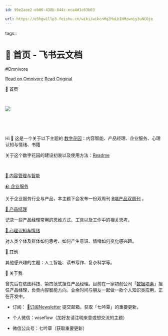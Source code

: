 ```yaml
---
id: 99e2aee2-eb06-438b-844c-eca4d1c63b03

url: https://e5hgw1llp3.feishu.cn/wiki/wikcnMq2MuLbIHMzwniy3uNCOje
---
```



tags:: 

# 👋 首页 - 飞书云文档
#Omnivore

[Read on Omnivore](https://omnivore.app/me/-190825ff6f3)
[Read Original](https://e5hgw1llp3.feishu.cn/wiki/wikcnMq2MuLbIHMzwniy3uNCOje)

👋 首页​

​

![](https://proxy-prod.omnivore-image-cache.app/0x0,sxtIfXe2lV3oJbZGSiMawvNSUfp_1sRI-L-aWYgaHG5o/https://internal-api-drive-stream.feishu.cn/space/api/box/stream/download/preview/boxcnsWOXHKuoToDRAgfvuyAABh/?preview_type=16)

​

​

Hi 👋 这是一个关于以下主题的 [数字花园](https://e5hgw1llp3.feishu.cn/wiki/wikcnpz0k2Ch755u1FBldcG3cNe)：内容智能、产品经理、企业服务、心理认知与情绪、书籍​

关于这个数字花园的建设初衷以及使用方法：​[Readme](https://e5hgw1llp3.feishu.cn/wiki/wikcnQ8x4EcmrtMYlsr8m7NV695)​ ​

​

[🌵 内容](https://e5hgw1llp3.feishu.cn/wiki/wikcnLkiQecWsoq2wMOY3R8Z1Kh)[管理与](https://e5hgw1llp3.feishu.cn/wiki/wikcnLkiQecWsoq2wMOY3R8Z1Kh)[智能](https://e5hgw1llp3.feishu.cn/wiki/wikcnLkiQecWsoq2wMOY3R8Z1Kh)​

[🪨 企业服务](https://e5hgw1llp3.feishu.cn/wiki/wikcn8vVdjS6YDWIdGj3K6LKOif)​

关于企业服务行业与产品，本主题下会发布一份双周刊 [B端产品双周刊](https://e5hgw1llp3.feishu.cn/wiki/wikcneFNdaGLGt43Z1VAFKXnMJd) 。​

[🌲 产品经理](https://e5hgw1llp3.feishu.cn/wiki/wikcnvJF7PDpEzl2l5VlOEcMUFe)​

记录一些产品经理常用的思维方式、工具以及工作中的相关思考。​

[🍁 心理认知与情绪](https://e5hgw1llp3.feishu.cn/wiki/wikcnIVL8G7sSZKwQJeZM9B1szb)​

对人类个体及群体如何思考、如何产生意识、情绪如何变化感兴趣。​

[🌴 其他](https://e5hgw1llp3.feishu.cn/wiki/wikcnlC6DrT7UbjkV0M8hzd5pre)​

其他感兴趣的主题：人工智能、读书写作、复杂科学等。​

👋 关于我​

曾先后在依图科技、第四范式担任产品经理。目前在一家初创公司「[数据项素](http://www.dataelem.com/)」担任产品经理，负责内容智能方向。业余时间与朋友一起做一款个人知识类应用，正在开发中。​

* 订阅： ​[📧订阅Newsletter ](https://e5hgw1llp3.feishu.cn/wiki/wikcnirYlUMggH7DSbOUa0GzZQe)​ 提交邮箱，获取「七吟覃」的重要更新。​

* 个人微信：wiseflow（加好友请注明来意或想交流的主题）​

* 微信公众号：七吟覃（获取重要更新）​

